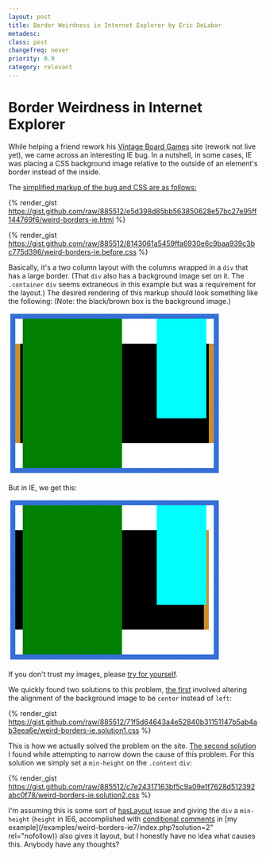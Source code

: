```yaml
---
layout: post
title: Border Weirdness in Internet Explorer by Eric DeLabar
metadesc: 
class: post
changefreq: never
priority: 0.9
category: relevant
---
```

# Border Weirdness in Internet Explorer

While helping a friend rework his [Vintage Board Games](http://www.vintageboardgames.net/) site (rework not live yet), 
we came across an interesting IE bug.  In a nutshell, in some cases, IE was placing a CSS background image relative to the outside 
of an element's border instead of the inside.

The [simplified markup of the bug and CSS are as follows:](/examples/weird-borders-ie7/)

{% render_gist https://gist.github.com/raw/885512/e5d398d85bb563850628e57bc27e95ff144769f6/weird-borders-ie.html %}

{% render_gist https://gist.github.com/raw/885512/8143061a5459ffa6930e6c9baa939c3bc775d396/weird-borders-ie.before.css %}

Basically, it's a two column layout with the columns wrapped in a `div` that has a large border.  (That 
`div` also has a background image set on it.  The `.container` `div` seems extraneous in this example but was a 
requirement for the layout.)  The desired rendering of this markup should look something like the following: 
(Note: the black/brown box is the background image.)

<img src="/img/content/ie-correct.gif" alt="ie_correct.gif" border="0" width="427" height="327" style="float: none;">

But in IE, we get this:

<img src="/img/content/ie-bug.gif" alt="ie_bug.gif" border="0" width="427" height="327" style="float: none;">

If you don't trust my images, please [try for yourself](/examples/weird-borders-ie7/index.php).

We quickly found two solutions to this problem, [the first](/examples/weird-borders-ie7/index.php?solution=1) 
involved altering the alignment of the background image to be `center` instead of 
`left`:

{% render_gist https://gist.github.com/raw/885512/71f5d64643a4e52840b31151147b5ab4ab3eea6e/weird-borders-ie.solution1.css %}

This is how we actually solved the problem on the site. 
[The second solution](/examples/weird-borders-ie7/index.php?solution=2) I found while attempting to 
narrow down the cause of this problem.  For this solution we simply set a `min-height` on the 
`.content` `div`:

{% render_gist https://gist.github.com/raw/885512/c7e24317163bf5c9a09e1f7628d512392abc0f78/weird-borders-ie.solution2.css %}

I'm assuming this is some sort of [hasLayout](http://www.satzansatz.de/cssd/onhavinglayout.html) issue and giving 
the `div` a `min-height` (`height` in IE6, accomplished with [conditional comments](http://www.quirksmode.org/css/condcom.html) 
in [my example](/examples/weird-borders-ie7/index.php?solution=2" rel="nofollow)) also gives it layout, but I honestly 
have no idea what causes this.  Anybody have any thoughts?
